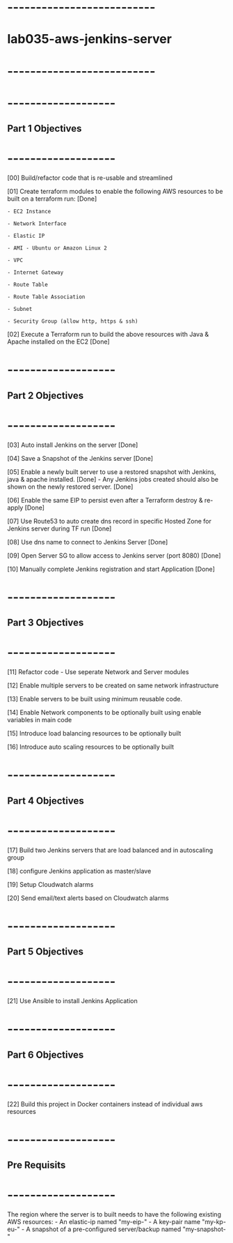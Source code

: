 # --------------------------
# lab035-aws-jenkins-server
# --------------------------


# -------------------
## Part 1 Objectives
# -------------------
[00] Build/refactor code that is re-usable and streamlined

[01] Create terraform modules to enable the following AWS resources to be built on a terraform run: [Done]

    - EC2 Instance 

    - Network Interface 

    - Elastic IP 

    - AMI - Ubuntu or Amazon Linux 2 

    - VPC 

    - Internet Gateway

    - Route Table

    - Route Table Association

    - Subnet

    - Security Group (allow http, https & ssh)

[02] Execute a Terraform run to build the above resources with Java & Apache installed on the EC2 [Done]



# -------------------
## Part 2 Objectives
# -------------------

[03] Auto install Jenkins on the server [Done]

[04] Save a Snapshot of the Jenkins server [Done]

[05] Enable a newly built server to use a restored snapshot with Jenkins, java & apache installed.  [Done]
        - Any Jenkins jobs created should also be shown on the newly restored server. [Done]

[06] Enable the same EIP to persist even after a Terraform destroy & re-apply [Done]

[07] Use Route53 to auto create dns record in specific Hosted Zone for Jenkins server during TF run [Done]

[08] Use dns name to connect to Jenkins Server [Done]

[09] Open Server SG to allow access to Jenkins server (port 8080) [Done]

[10] Manually complete Jenkins registration and start Application [Done]


# -------------------
## Part 3 Objectives
# -------------------

[11] Refactor code - Use seperate Network and Server modules

[12] Enable multiple servers to be created on same network infrastructure

[13] Enable servers to be built using minimum reusable code.

[14] Enable Network components to be optionally built using enable variables in main code

[15] Introduce load balancing resources to be optionally built

[16] Introduce auto scaling resources to be optionally built


# -------------------
## Part 4 Objectives
# -------------------

[17] Build two Jenkins servers that are load balanced and in autoscaling group

[18] configure Jenkins application as master/slave

[19] Setup Cloudwatch alarms

[20] Send email/text alerts based on Cloudwatch alarms


# -------------------
## Part 5 Objectives
# -------------------

[21] Use Ansible to install Jenkins Application


# -------------------
## Part 6 Objectives
# -------------------

[22] Build this project in Docker containers instead of individual aws resources

# -------------------
## Pre Requisits
# -------------------
The region where the server is to built needs to have the following existing AWS resources:
        - An elastic-ip named "my-eip-<region>"
        - A key-pair name "my-kp-eu-<region>"
        - A snapshot of a pre-configured server/backup named "my-snapshot-<region>"  
